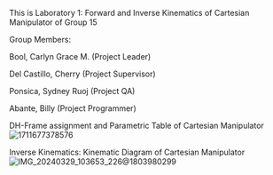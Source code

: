 This is Laboratory 1: Forward and Inverse Kinematics of Cartesian Manipulator of Group 15

Group Members:

Bool, Carlyn Grace M. (Project Leader)

Del Castillo, Cherry (Project Supervisor)

Ponsica, Sydney Ruoj (Project QA)

Abante, Billy (Project Programmer)


DH-Frame assignment and Parametric Table of Cartesian Manipulator
![1711677378576](https://github.com/billyabante/Robotics2_FK-IK_Group15_Cartesian_2024/assets/157568463/c8cb3e67-08ca-4ebc-87c4-cd8b078b47e6)


Inverse Kinematics:
Kinematic Diagram of Cartesian Manipulator
![IMG_20240329_103653_226@1803980299](https://github.com/billyabante/Robotics2_FK-IK_Group15_Cartesian_2024/assets/157568463/a0104f5d-c74c-4bd0-831e-c16ad5860acd)

 
